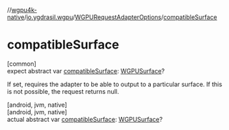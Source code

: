 //[wgpu4k-native](../../../index.md)/[io.ygdrasil.wgpu](../index.md)/[WGPURequestAdapterOptions](index.md)/[compatibleSurface](compatible-surface.md)

# compatibleSurface

[common]\
expect abstract var [compatibleSurface](compatible-surface.md): [WGPUSurface](../-w-g-p-u-surface/index.md)?

If set, requires the adapter to be able to output to a particular surface. If this is not possible, the request returns null.

[android, jvm, native]\
[android, jvm, native]\
actual abstract var [compatibleSurface](compatible-surface.md): [WGPUSurface](../-w-g-p-u-surface/index.md)?